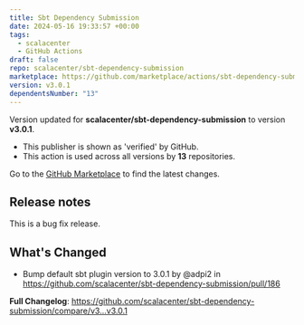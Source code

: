 ```yaml
---
title: Sbt Dependency Submission
date: 2024-05-16 19:33:57 +00:00
tags:
  - scalacenter
  - GitHub Actions
draft: false
repo: scalacenter/sbt-dependency-submission
marketplace: https://github.com/marketplace/actions/sbt-dependency-submission
version: v3.0.1
dependentsNumber: "13"
---
```



Version updated for **scalacenter/sbt-dependency-submission** to version **v3.0.1**.
- This publisher is shown as 'verified' by GitHub.
- This action is used across all versions by **13** repositories.

Go to the [GitHub Marketplace](https://github.com/marketplace/actions/sbt-dependency-submission) to find the latest changes.

## Release notes

This is a bug fix release.

## What's Changed
* Bump default sbt plugin version to 3.0.1 by @adpi2 in https://github.com/scalacenter/sbt-dependency-submission/pull/186

**Full Changelog**: https://github.com/scalacenter/sbt-dependency-submission/compare/v3...v3.0.1

